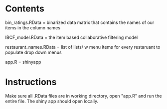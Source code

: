 # Contents

bin_ratings.RData =  binarized data matrix that contains the names of our items in the column names

IBCF_model.RData = the item based collaborative filtering model

restaurant_names.RData = list of lists/ w menu items for every restaruant to populate drop down menus

app.R = shinyapp

# Instructions

Make sure all .RData files are in working directory, open "app.R" and run the entire file. The shiny app should open locally.
